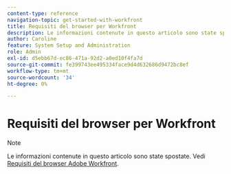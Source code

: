 ```yaml
---
content-type: reference
navigation-topic: get-started-with-workfront
title: Requisiti del browser per Workfront
description: Le informazioni contenute in questo articolo sono state spostate. Consulta i requisiti del browser Adobe Workfront.
author: Caroline
feature: System Setup and Administration
role: Admin
exl-id: d5ebb67d-ec86-471a-92d2-a0ed10f4fa7d
source-git-commit: fe399743ee495334face9d4d632686d9472bc8ef
workflow-type: tm+mt
source-wordcount: '34'
ht-degree: 0%

---
```


# Requisiti del browser per Workfront

>[!NOTE]
>
>Le informazioni contenute in questo articolo sono state spostate. Vedi [Requisiti del browser Adobe Workfront](../../workfront-basics/workfront-browser-requirements.md).
